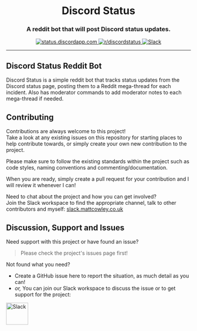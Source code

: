 <!-- Source: https://github.com/MattIPv4/template/blob/master/README.md -->

<!-- Title -->
<h1 align="center" id="Discord-Status">
    Discord Status
</h1>

<!-- Tag line -->
<h3 align="center">A reddit bot that will post Discord status updates.</h3>

<!-- Badges -->
<p align="center">
    <a href="https://status.discordapp.com/" target="_blank">
        <img src="https://img.shields.io/badge/discord-Status-blue.svg?style=flat-square" alt="status.discordapp.com">
    </a>
    <a href="https://www.reddit.com/r/discordstatus" target="_blank">
        <img src="https://img.shields.io/badge/reddit-r%2Fdiscordstatus-blue.svg?style=flat-square" alt="r/discordstatus">
    </a>
    <a href="http://slack.mattcowley.co.uk/" target="_blank">
        <img src="https://img.shields.io/badge/slack-MattIPv4-blue.svg?style=flat-square" alt="Slack">
    </a>
</p>

----

<!-- Content -->
## Discord Status Reddit Bot

Discord Status is a simple reddit bot that tracks status updates from the Discord status page, posting them to a Reddit mega-thread for each incident. Also has moderator commands to add moderator notes to each mega-thread if needed.

<!-- Contributing -->
## Contributing

Contributions are always welcome to this project!\
Take a look at any existing issues on this repository for starting places to help contribute towards, or simply create your own new contribution to the project.

Please make sure to follow the existing standards within the project such as code styles, naming conventions and commenting/documentation.

When you are ready, simply create a pull request for your contribution and I will review it whenever I can!

Need to chat about the project and how you can get involved?\
Join the Slack workspace to find the appropriate channel, talk to other contributors and myself: [slack.mattcowley.co.uk](http://slack.mattcowley.co.uk)

<!-- Discussion & Support -->
## Discussion, Support and Issues

Need support with this project or have found an issue?
> Please check the project's issues page first!

Not found what you need?
* Create a GitHub issue here to report the situation, as much detail as you can!
* _or,_ You can join our Slack workspace to discuss the issue or to get support for the project:
<a href="http://slack.mattcowley.co.uk/" target="_blank">
    <img src="https://img.shields.io/badge/slack-MattIPv4-blue.svg?logo=slack&logoWidth=30&logoColor=blue&style=popout-square" alt="Slack" height="60">
</a>
